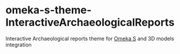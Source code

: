 # omeka-s-theme-InteractiveArchaeologicalReports
 Interactive Archaeological reports theme for [Omeka S](https://omeka.org/s/) and 3D models integration
